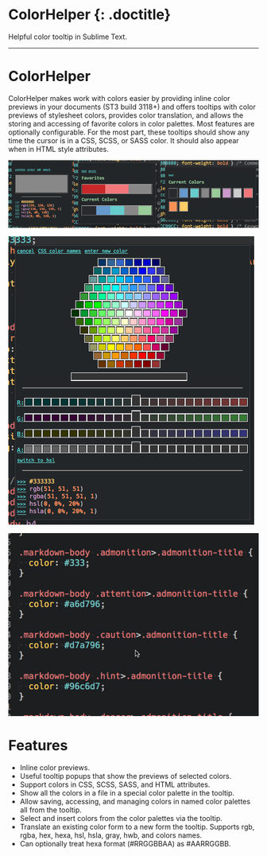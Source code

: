 # ColorHelper {: .doctitle}
Helpful color tooltip in Sublime Text.

---

# ColorHelper
ColorHelper makes work with colors easier by providing inline color previews in your documents (ST3 build 3118+) and offers tooltips with color previews of stylesheet colors, provides color translation, and allows the storing and accessing of favorite colors in color palettes.  Most features are optionally configurable. For the most part, these tooltips should show any time the cursor is in a CSS, SCSS, or SASS color.  It should also appear when in HTML style attributes.

![Screenshot1](images/composite.png)

![Screenshot2](images/color_picker.png)

![Screencap3](images/inline_preview.gif)

# Features
- Inline color previews.
- Useful tooltip popups that show the previews of selected colors.
- Support colors in CSS, SCSS, SASS, and HTML attributes.
- Show all the colors in a file in a special color palette in the tooltip.
- Allow saving, accessing, and managing colors in named color palettes all from the tooltip.
- Select and insert colors from the color palettes via the tooltip.
- Translate an existing color form to a new form the tooltip.  Supports rgb, rgba, hex, hexa, hsl, hsla, gray, hwb, and colors names.
- Can optionally treat hexa format (#RRGGBBAA) as #AARRGGBB.
